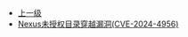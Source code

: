 * [上一级](docs/wy876_poc/)
* [Nexus未授权目录穿越漏洞(CVE-2024-4956)](docs/wy876_poc/Nexus/Nexus%E6%9C%AA%E6%8E%88%E6%9D%83%E7%9B%AE%E5%BD%95%E7%A9%BF%E8%B6%8A%E6%BC%8F%E6%B4%9E%28CVE-2024-4956%29.md)
